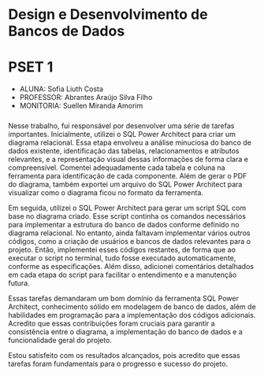 # Design e Desenvolvimento de Bancos de Dados
# PSET 1

+ ALUNA: Sofia Liuth Costa
+ PROFESSOR: Abrantes Araújo Silva Filho
+ MONITORIA: Suellen Miranda Amorim

##### 

Nesse trabalho, fui responsável por desenvolver uma série de tarefas importantes. Inicialmente, utilizei o SQL Power Architect para criar um diagrama relacional. Essa etapa envolveu a análise minuciosa do banco de dados existente, identificação das tabelas, relacionamentos e atributos relevantes, e a representação visual dessas informações de forma clara e compreensível. Comentei adequadamente cada tabela e coluna na ferramenta para identificação de cada componente. Além de gerar o PDF do diagrama, também exportei um arquivo do SQL Power Architect para visualizar como o diagrama ficou no formato da ferramenta.

Em seguida, utilizei o SQL Power Architect para gerar um script SQL com base no diagrama criado. Esse script continha os comandos necessários para implementar a estrutura do banco de dados conforme definido no diagrama relacional. No entanto, ainda faltavam implementar vários outros códigos, como a criação de usuários e bancos de dados relevantes para o projeto. Então, implementei esses códigos restantes, de forma que ao executar o script no terminal, tudo fosse executado automaticamente, conforme as especificações. Além disso, adicionei comentários detalhados em cada etapa do script para facilitar o entendimento e a manutenção futura.

Essas tarefas demandaram um bom domínio da ferramenta SQL Power Architect, conhecimento sólido em modelagem de banco de dados, além de habilidades em programação para a implementação dos códigos adicionais. Acredito que essas contribuições foram cruciais para garantir a consistência entre o diagrama, a implementação do banco de dados e a funcionalidade geral do projeto.

Estou satisfeito com os resultados alcançados, pois acredito que essas tarefas foram fundamentais para o progresso e sucesso do projeto.
